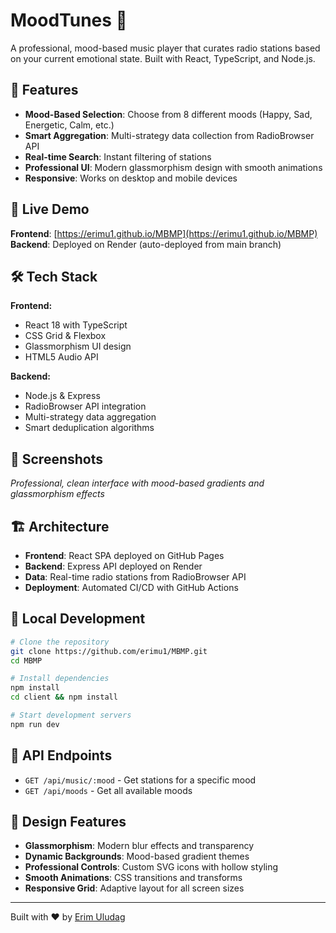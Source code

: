 # MoodTunes 🎵

A professional, mood-based music player that curates radio stations based on your current emotional state. Built with React, TypeScript, and Node.js.

## 🌟 Features

- **Mood-Based Selection**: Choose from 8 different moods (Happy, Sad, Energetic, Calm, etc.)
- **Smart Aggregation**: Multi-strategy data collection from RadioBrowser API
- **Real-time Search**: Instant filtering of stations
- **Professional UI**: Modern glassmorphism design with smooth animations
- **Responsive**: Works on desktop and mobile devices

## 🚀 Live Demo

**Frontend**: [https://erimu1.github.io/MBMP](https://erimu1.github.io/MBMP)
**Backend**: Deployed on Render (auto-deployed from main branch)

## 🛠️ Tech Stack

**Frontend:**
- React 18 with TypeScript
- CSS Grid & Flexbox
- Glassmorphism UI design
- HTML5 Audio API

**Backend:**
- Node.js & Express
- RadioBrowser API integration
- Multi-strategy data aggregation
- Smart deduplication algorithms

## 📱 Screenshots

*Professional, clean interface with mood-based gradients and glassmorphism effects*

## 🏗️ Architecture

- **Frontend**: React SPA deployed on GitHub Pages
- **Backend**: Express API deployed on Render
- **Data**: Real-time radio stations from RadioBrowser API
- **Deployment**: Automated CI/CD with GitHub Actions

## 🚀 Local Development

```bash
# Clone the repository
git clone https://github.com/erimu1/MBMP.git
cd MBMP

# Install dependencies
npm install
cd client && npm install

# Start development servers
npm run dev
```

## 📝 API Endpoints

- `GET /api/music/:mood` - Get stations for a specific mood
- `GET /api/moods` - Get all available moods

## 🎨 Design Features

- **Glassmorphism**: Modern blur effects and transparency
- **Dynamic Backgrounds**: Mood-based gradient themes
- **Professional Controls**: Custom SVG icons with hollow styling
- **Smooth Animations**: CSS transitions and transforms
- **Responsive Grid**: Adaptive layout for all screen sizes

---

Built with ❤️ by [Erim Uludag](https://github.com/erimu1)
